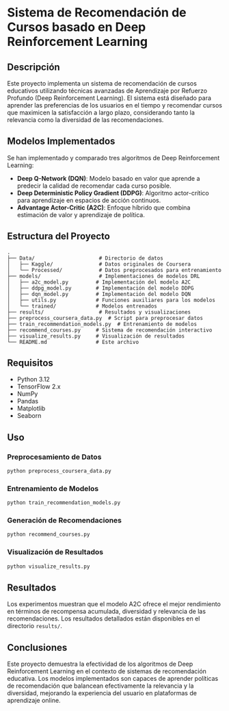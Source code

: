 # Sistema de Recomendación de Cursos basado en Deep Reinforcement Learning

## Descripción

Este proyecto implementa un sistema de recomendación de cursos educativos utilizando técnicas avanzadas de Aprendizaje por Refuerzo Profundo (Deep Reinforcement Learning). El sistema está diseñado para aprender las preferencias de los usuarios en el tiempo y recomendar cursos que maximicen la satisfacción a largo plazo, considerando tanto la relevancia como la diversidad de las recomendaciones.

## Modelos Implementados

Se han implementado y comparado tres algoritmos de Deep Reinforcement Learning:

- **Deep Q-Network (DQN)**: Modelo basado en valor que aprende a predecir la calidad de recomendar cada curso posible.
- **Deep Deterministic Policy Gradient (DDPG)**: Algoritmo actor-crítico para aprendizaje en espacios de acción continuos.
- **Advantage Actor-Critic (A2C)**: Enfoque híbrido que combina estimación de valor y aprendizaje de política.

## Estructura del Proyecto

```
.
├── Data/                     # Directorio de datos
│   ├── Kaggle/               # Datos originales de Coursera
│   └── Processed/            # Datos preprocesados para entrenamiento
├── models/                   # Implementaciones de modelos DRL
│   ├── a2c_model.py         # Implementación del modelo A2C
│   ├── ddpg_model.py        # Implementación del modelo DDPG
│   ├── dqn_model.py         # Implementación del modelo DQN
│   ├── utils.py             # Funciones auxiliares para los modelos
│   └── trained/             # Modelos entrenados
├── results/                  # Resultados y visualizaciones
├── preprocess_coursera_data.py  # Script para preprocesar datos
├── train_recommendation_models.py  # Entrenamiento de modelos
├── recommend_courses.py     # Sistema de recomendación interactivo
├── visualize_results.py     # Visualización de resultados
└── README.md                # Este archivo
```


## Requisitos

- Python 3.12
- TensorFlow 2.x
- NumPy
- Pandas
- Matplotlib
- Seaborn

## Uso

### Preprocesamiento de Datos

```bash
python preprocess_coursera_data.py
```

### Entrenamiento de Modelos

```bash
python train_recommendation_models.py
```

### Generación de Recomendaciones

```bash
python recommend_courses.py
```

### Visualización de Resultados

```bash
python visualize_results.py
```

## Resultados

Los experimentos muestran que el modelo A2C ofrece el mejor rendimiento en términos de recompensa acumulada, diversidad y relevancia de las recomendaciones. Los resultados detallados están disponibles en el directorio `results/`.

## Conclusiones

Este proyecto demuestra la efectividad de los algoritmos de Deep Reinforcement Learning en el contexto de sistemas de recomendación educativa. Los modelos implementados son capaces de aprender políticas de recomendación que balancean efectivamente la relevancia y la diversidad, mejorando la experiencia del usuario en plataformas de aprendizaje online.
